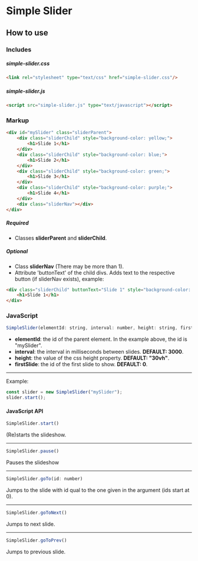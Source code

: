 # Simple Slider

## How to use

### Includes

##### simple-slider.css
```html
<link rel="stylesheet" type="text/css" href="simple-slider.css"/>
```

##### simple-slider.js
```html
<script src="simple-slider.js" type="text/javascript"></script>
```

### Markup

```html
<div id="mySlider" class="sliderParent">
    <div class="sliderChild" style="background-color: yellow;">
        <h1>Slide 1</h1>
    </div>
    <div class="sliderChild" style="background-color: blue;">
        <h1>Slide 2</h1>
    </div>
    <div class="sliderChild" style="background-color: green;">
        <h1>Slide 3</h1>
    </div>
    <div class="sliderChild" style="background-color: purple;">
        <h1>Slide 4</h1>
    </div>
    <div class="sliderNav"></div>
</div>
```

##### Required
- Classes **sliderParent** and **sliderChild**.
##### Optional
- Class **sliderNav** (There may be more than 1).
- Attribute 'buttonText' of the child divs. Adds text to the respective button (if sliderNav exists), example:
```html
<div class="sliderChild" buttonText="Slide 1" style="background-color: yellow;">
    <h1>Slide 1</h1>
</div>
```

### JavaScript

```JavaScript
SimpleSlider(elementId: string, interval: number, height: string, firstSlide: number);
```

- **elementId**: the id of the parent element. In the example above, the id is "mySlider".
- **interval**: the interval in milliseconds between slides. **DEFAULT: 3000**.
- **height**: the value of the css height property. **DEFAULT: "30vh"**.
- **firstSlide**: the id of the first slide to show. **DEFAULT: 0**.

---

Example:

```JavaScript
const slider = new SimpleSlider("mySlider");
slider.start();
```

#### JavaScript API

```JavaScript
SimpleSlider.start()
```

(Re)starts the slideshow.

---

```JavaScript
SimpleSlider.pause()
```

Pauses the slideshow

---

```JavaScript
SimpleSlider.goTo(id: number)
```

Jumps to the slide with id qual to the one given in the argument (ids start at 0).

---

```JavaScript
SimpleSlider.goToNext()
```

Jumps to next slide.

---

```JavaScript
SimpleSlider.goToPrev()
```

Jumps to previous slide.


